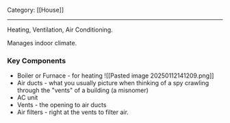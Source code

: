 Category: [[House]]
___
Heating, Ventilation, Air Conditioning. 

Manages indoor climate. 
### Key Components
- Boiler or Furnace - for heating
![[Pasted image 20250112141209.png]]
- Air ducts - what you usually picture when thinking of a spy crawling through the "vents" of a building (a misnomer)
- AC unit
- Vents - the opening to air ducts
- Air filters - right at the vents to filter air. 